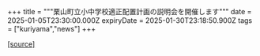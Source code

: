 +++
title = """栗山町立小中学校適正配置計画の説明会を開催します"""
date = 2025-01-05T23:30:00.000Z
expiryDate = 2025-01-30T23:18:50.900Z
tags = ["kuriyama","news"]
+++


[[source]](https://www.town.kuriyama.hokkaido.jp/site/mirai/29768.html)
